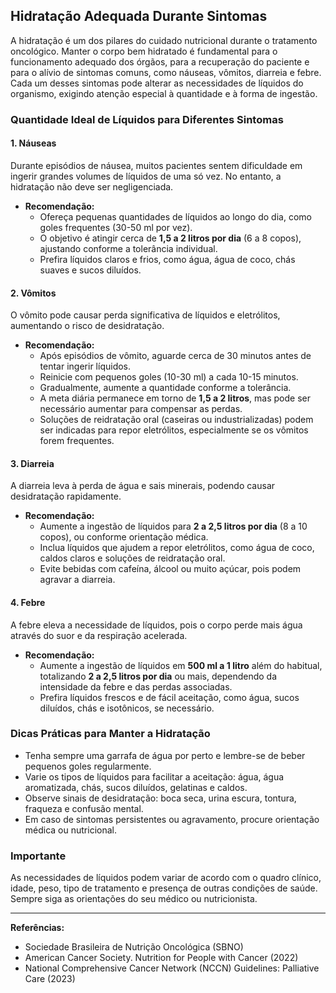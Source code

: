 
## Hidratação Adequada Durante Sintomas

A hidratação é um dos pilares do cuidado nutricional durante o tratamento oncológico. Manter o corpo bem hidratado é fundamental para o funcionamento adequado dos órgãos, para a recuperação do paciente e para o alívio de sintomas comuns, como náuseas, vômitos, diarreia e febre. Cada um desses sintomas pode alterar as necessidades de líquidos do organismo, exigindo atenção especial à quantidade e à forma de ingestão.

### Quantidade Ideal de Líquidos para Diferentes Sintomas

#### 1. Náuseas

Durante episódios de náusea, muitos pacientes sentem dificuldade em ingerir grandes volumes de líquidos de uma só vez. No entanto, a hidratação não deve ser negligenciada.

- **Recomendação:**  
  - Ofereça pequenas quantidades de líquidos ao longo do dia, como goles frequentes (30-50 ml por vez).
  - O objetivo é atingir cerca de **1,5 a 2 litros por dia** (6 a 8 copos), ajustando conforme a tolerância individual.
  - Prefira líquidos claros e frios, como água, água de coco, chás suaves e sucos diluídos.

#### 2. Vômitos

O vômito pode causar perda significativa de líquidos e eletrólitos, aumentando o risco de desidratação.

- **Recomendação:**  
  - Após episódios de vômito, aguarde cerca de 30 minutos antes de tentar ingerir líquidos.
  - Reinicie com pequenos goles (10-30 ml) a cada 10-15 minutos.
  - Gradualmente, aumente a quantidade conforme a tolerância.
  - A meta diária permanece em torno de **1,5 a 2 litros**, mas pode ser necessário aumentar para compensar as perdas.
  - Soluções de reidratação oral (caseiras ou industrializadas) podem ser indicadas para repor eletrólitos, especialmente se os vômitos forem frequentes.

#### 3. Diarreia

A diarreia leva à perda de água e sais minerais, podendo causar desidratação rapidamente.

- **Recomendação:**  
  - Aumente a ingestão de líquidos para **2 a 2,5 litros por dia** (8 a 10 copos), ou conforme orientação médica.
  - Inclua líquidos que ajudem a repor eletrólitos, como água de coco, caldos claros e soluções de reidratação oral.
  - Evite bebidas com cafeína, álcool ou muito açúcar, pois podem agravar a diarreia.

#### 4. Febre

A febre eleva a necessidade de líquidos, pois o corpo perde mais água através do suor e da respiração acelerada.

- **Recomendação:**  
  - Aumente a ingestão de líquidos em **500 ml a 1 litro** além do habitual, totalizando **2 a 2,5 litros por dia** ou mais, dependendo da intensidade da febre e das perdas associadas.
  - Prefira líquidos frescos e de fácil aceitação, como água, sucos diluídos, chás e isotônicos, se necessário.

### Dicas Práticas para Manter a Hidratação

- Tenha sempre uma garrafa de água por perto e lembre-se de beber pequenos goles regularmente.
- Varie os tipos de líquidos para facilitar a aceitação: água, água aromatizada, chás, sucos diluídos, gelatinas e caldos.
- Observe sinais de desidratação: boca seca, urina escura, tontura, fraqueza e confusão mental.
- Em caso de sintomas persistentes ou agravamento, procure orientação médica ou nutricional.

### Importante

As necessidades de líquidos podem variar de acordo com o quadro clínico, idade, peso, tipo de tratamento e presença de outras condições de saúde. Sempre siga as orientações do seu médico ou nutricionista.

---

**Referências:**
- Sociedade Brasileira de Nutrição Oncológica (SBNO)
- American Cancer Society. Nutrition for People with Cancer (2022)
- National Comprehensive Cancer Network (NCCN) Guidelines: Palliative Care (2023)
```
